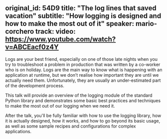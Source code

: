 original_id: 54D9
title: "The log lines that saved vacation"
subtitle: "How logging is designed and how to make the most out of it"
speaker: mario-corchero
track: 
video: https://www.youtube.com/watch?v=ABCEacf0z4Y
---
Logs are your best friend, especially on one of those late nights when you try to troubleshoot a problem in production that was written by a co-worker who is on holiday. Logs are the main way to know what is happening with an application at runtime, but we don’t realise how important they are until we actually need them. Unfortunately, they are usually an under-estimated part of the development process.

This talk will provide an overview of the logging module of the standard Python library and demonstrates some basic best practices and techniques to make the most out of our logging when we need it.

After the talk, you'll be fully familiar with how to use the logging library, how it is actually designed, how it works, and how to go beyond its basic usage, as well as some sample recipes and configurations for complex applications.